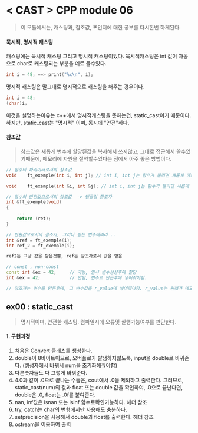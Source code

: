 # < CAST > CPP module 06

> 이 모듈에서는, 캐스팅과, 참조값, 포인터에 대한 공부를 다시한번 하게된다.

#### 묵시적, 명시적 캐스팅
캐스팅에는 묵시적 캐스팅 그리고 명시적 캐스팅이있다.
묵시적캐스팅은 int 값이 자동으로 char로 캐스팅되는 부분을 예로 들수있다.
```cpp
int i = 48; ==> print("%c\n", i);
```
명시적 캐스팅은 말그대로 명시적으로 캐스팅을 해주는 경우이다.
```cpp
int	i = 48;
(char)i;
```
이것을 설명하는이유는 c++에서 명시적캐스팅을 뜻하는건, static_cast이기 때문이다.
하지만, static_cast는 "명시적" 이며, 동시에 "안전"하다. 

#### 참조값
> 참조값은 새롭게 변수에 할당된값을 복사해서 쓰지않고, 그대로 접근해서 쓸수있기때문에, 메모리에 자원을 절약할수있다는 점에서 아주 좋은 방법이다.

```cpp
// 함수의 파라미터로서의 참조값
void	ft_exemple(int i, int j); // int i, int j는 함수가 불리면 새롭게 메모리 공간을 차지함

void	ft_exemple(int &i, int &j); // int i, int j는 함수가 불리면 새롭게  메모리 공간을 차지하지않음

// 함수의 반환값으로서의 참조값  -> 댕글링 참조자
int	&ft_exemple(void)
{
	...
	return (ret);
}

// 반환값으로서의 참조자, 그러나 받는 변수에따라 ..
int	&ref = ft_exemple(i);
int	ref_2 = ft_exemple(i);

ref2는 그냥 값을 받은것뿐, ref는 참조자로서 값을 받음

// const , non-const
const int &ex = 42;		// 가능, 임시 변수생성후에 할당
int &ex = 42;			// 안됨, 변수로 만든후에 넣어줘야함.

// 참조자는 변수를 만든후에, 그 변수값을 r_value에 넣어줘야함. r_value는 원래가 메모리에 잠깐있다가 사라지는 개념이라, l_value의 값이 필요함. 그래야지 참조자의 역활처럼 메모리를 다른이름으로 공유함.
```

## ex00 : static_cast
> 명시적이며, 안전한 캐스팅. 컴파일시에 오류및 실행가능여부를 판단한다.

#### 1. 구현과정
1. 처음은 Convert 클래스를 생성한다.
2. double이 8바이트이므로, 오버플로가 발생하지않도록, input을 double로 바꿔준다.
(생성자에서 바꿔서 num을 초기화해줘야함)
3. 다른숫자들도 다 그렇게 바꿔준다.
4. 4.0과 같이 .0으로 끝나는 수들은, cout에서 .0을 제외하고 출력한다. 그러므로, static_cast<int>(num)의 값과 float 또는 double 값을 확인하여, .0으로 끝난다면, double은 .0, float는 .0f를 붙여준다. 
5. nan, inf값은 isnan 또는 isinf 함수로확인가능하다. <cmath> 헤더 참조
6. try, catch는 char의 변형에서만 사용해도 충분하다.
7. setprecision을 사용해서 double과 float를 출력한다. <iomanip> 헤더 참조
8. ostream을 이용하여 출력
